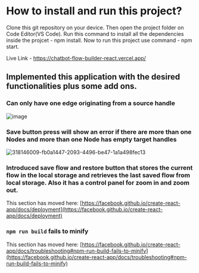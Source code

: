 # How to install and run this project?

Clone this git repository on your device.
Then open the project folder on Code Editor(VS Code).
Run this command to install all the dependencies inside the projcet - npm install.
Now to run this project use command - npm start.

Live Link - https://chatbot-flow-builder-react.vercel.app/

## Implemented this application with the desired functionalities plus some add ons.

### Can only have one edge originating from a source handle
![image](https://github.com/vijaykumarh/CHATBOT-FLOW-BUILDER/assets/77826023/7769f572-75d5-4091-a12c-925a56e7bb28)

### Save button press will show an error if there are more than one Nodes and more than one Node has empty target handles

![318146009-fb0a1447-2093-4496-be47-1a1a498fec13](https://github.com/vijaykumarh/CHATBOT-FLOW-BUILDER/assets/77826023/0b37b480-fa02-49d0-894e-ff66f4625abf)


### Introduced save flow and restore button that stores the current flow in the local storage and retrieves the last saved flow from local storage. Also it has a control panel for zoom in and zoom out.


This section has moved here: [https://facebook.github.io/create-react-app/docs/deployment](https://facebook.github.io/create-react-app/docs/deployment)

### `npm run build` fails to minify

This section has moved here: [https://facebook.github.io/create-react-app/docs/troubleshooting#npm-run-build-fails-to-minify](https://facebook.github.io/create-react-app/docs/troubleshooting#npm-run-build-fails-to-minify)
